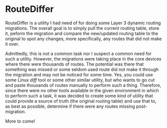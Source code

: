 # RouteDiffer

RouteDiffer is a utility I had need of for doing some Layer 3 dynamic routing migrations.  The overall goal is to simply pull the current routing table, store it, peform the migration and compare the new/updated routing table to the original to spot any changes, more specifically, any routes that did not make it over.

Admittedly, this is not a common task nor I suspect a common need for such a utility.  However, the migrations were taking place in the core devices where there were thousands of routes.  The potential was there that something was missed or some seldom used route did not make it through the migration and may not be noticed for some time.  Yes, you could use some Linux _diff_ tool or some other similar utility, but who wants to go cut and paste thousands of routes manually to perform such a thing.  Therefore, since there were no other tools available in the given environment in which to perform such a task, it was decided to create some kind of utility that could provide a source of truth (the original routing table) and use that to, as best as possible, determine if there were any routes missing post-migration.

More to come!